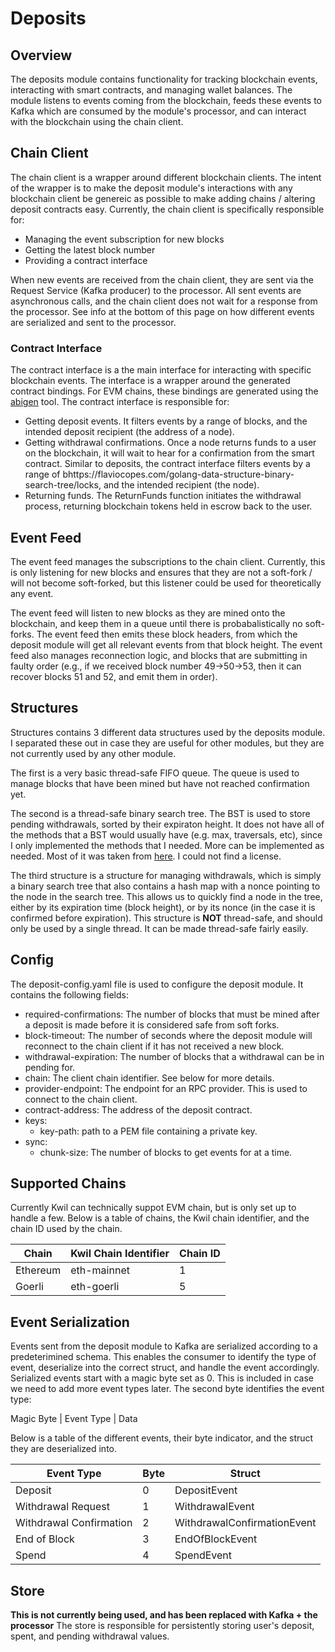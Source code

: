 # Deposits
## Overview
The deposits module contains functionality for tracking blockchain events, interacting with smart contracts, and managing wallet balances.  The module listens to events coming from the blockchain, feeds these events to Kafka which are consumed by the module's processor, and can interact with the blockchain using the chain client.

## Chain Client
The chain client is a wrapper around different blockchain clients.  The intent of the wrapper is to make the deposit module's interactions with any blockchain client be genereic as possible to make adding chains / altering deposit contracts easy.  Currently, the chain client is specifically responsible for:
- Managing the event subscription for new blocks
- Getting the latest block number
- Providing a contract interface

When new events are received from the chain client, they are sent via the Request Service (Kafka producer) to the processor.  All sent events are asynchronous calls, and the chain client does not wait for a response from the processor.  See info at the bottom of this page on how different events are serialized and sent to the processor.

### Contract Interface
The contract interface is a the main interface for interacting with specific blockchain events.  The interface is a wrapper around the generated contract bindings.  For EVM chains, these bindings are generated using the [abigen](https://geth.ethereum.org/docs/install-and-build/installing-geth) tool. The contract interface is responsible for:
- Getting deposit events.  It filters events by a range of blocks, and the intended deposit recipient (the address of a node).
- Getting withdrawal confirmations.  Once a node returns funds to a user on the blockchain, it will wait to hear for a confirmation from the smart contract.  Similar to deposits, the contract interface filters events by a range of bhttps://flaviocopes.com/golang-data-structure-binary-search-tree/locks, and the intended recipient (the node).
- Returning funds.  The ReturnFunds function initiates the withdrawal process, returning blockchain tokens held in escrow back to the user.

## Event Feed
The event feed manages the subscriptions to the chain client.  Currently, this is only listening for new blocks and ensures that they are not a soft-fork / will not become soft-forked, but this listener could be used for theoretically any event.

The event feed will listen to new blocks as they are mined onto the blockchain, and keep them in a queue until there is probabalistically no soft-forks.  The event feed then emits these block headers, from which the deposit module will get all relevant events from that block height.  The event feed also manages reconnection logic, and blocks that are submitting in faulty order (e.g., if we received block number 49->50->53, then it can recover blocks 51 and 52, and emit them in order).

## Structures
Structures contains 3 different data structures used by the deposits module.  I separated these out in case they are useful for other modules, but they are not currently used by any other module.

The first is a very basic thread-safe FIFO queue.  The queue is used to manage blocks that have been mined but have not reached confirmation yet.

The second is a thread-safe binary search tree.  The BST is used to store pending withdrawals, sorted by their expiraton height.  It does not have all of the methods that a BST would usually have (e.g. max, traversals, etc), since I only implemented the methods that I needed.  More can be implemented as needed.  Most of it was taken from [here](https://flaviocopes.com/golang-data-structure-binary-search-tree/).  I could not find a license.

The third structure is a structure for managing withdrawals, which is simply a binary search tree that also contains a hash map with a nonce pointing to the node in the search tree.  This allows us to quickly find a node in the tree, either by its expiration time (block height), or by its nonce (in the case it is confirmed before expiration).  This structure is **NOT** thread-safe, and should only be used by a single thread.  It can be made thread-safe fairly easily.

## Config
The deposit-config.yaml file is used to configure the deposit module.  It contains the following fields:

- required-confirmations: The number of blocks that must be mined after a deposit is made before it is considered safe from soft forks.
- block-timeout: The number of seconds where the deposit module will reconnect to the chain client if it has not received a new block.
- withdrawal-expiration: The number of blocks that a withdrawal can be in pending for.
- chain: The client chain identifier.  See below for more details.
- provider-endpoint: The endpoint for an RPC provider.  This is used to connect to the chain client.
- contract-address: The address of the deposit contract.
- keys:
    - key-path: path to a PEM file containing a private key.
- sync:
    - chunk-size: The number of blocks to get events for at a time.

## Supported Chains
Currently Kwil can technically suppot EVM chain, but is only set up to handle a few.  Below is a table of chains, the Kwil chain identifier, and the chain ID used by the chain.

| Chain | Kwil Chain Identifier | Chain ID |
|-------|-----------------------|----------|
| Ethereum | eth-mainnet | 1 |
| Goerli | eth-goerli | 5 |

## Event Serialization
Events sent from the deposit module to Kafka are serialized according to a predeterimined schema.  This enables the consumer to identify the type of event, deserialize into the correct struct, and handle the event accordingly.  Serialized events start with a magic byte set as 0.  This is included in case we need to add more event types later.  The second byte identifies the event type:

Magic Byte | Event Type | Data

Below is a table of the different events, their byte indicator, and the struct they are deserialized into.

| Event Type | Byte | Struct |
|------------|------|--------|
| Deposit | 0 | DepositEvent |
| Withdrawal Request | 1 | WithdrawalEvent |
| Withdrawal Confirmation | 2 | WithdrawalConfirmationEvent |
| End of Block | 3 | EndOfBlockEvent |
| Spend | 4 | SpendEvent |

## Store
**This is not currently being used, and has been replaced with Kafka + the processor**
The store is responsible for persistently storing user's deposit, spent, and pending withdrawal values.